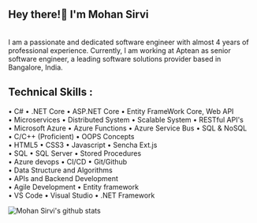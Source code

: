 ## Hey there!👋 I'm Mohan Sirvi
<br />
I am a passionate and dedicated software engineer with almost 4 years of professional experience. Currently, I am working at Aptean as senior software engineer, a leading software solutions provider based in Bangalore, India.

## Technical Skills :
• C# • .NET Core • ASP.NET Core • Entity FrameWork Core, Web API
<br />
• Microservices • Distributed System • Scalable System • RESTful API's
<br />
• Microsoft Azure • Azure Functions • Azure Service Bus • SQL & NoSQL
<br />
• C/C++ (Proficient) • OOPS Concepts
<br />
• HTML5 • CSS3 • Javascript • Sencha Ext.js
<br />
• SQL • SQL Server • Stored Procedures
<br />
• Azure devops • CI/CD • Git/Github
<br />
• Data Structure and Algorithms
<br />
• APIs and Backend Development
<br />
• Agile Development • Entity framework
<br />
• VS Code • Visual Studio • .NET Framework
<br />

![Mohan Sirvi's github stats](https://github-readme-stats.vercel.app/api?username=mohansirvi&show_icons=true&hide_border=true)


<!--
<a href="https://github.com/rockstarCSE057/Line-Encoding">
  <img align="left" src="https://github-readme-stats.vercel.app/api/pin/?username=mohansirvi&repo=Line-Encoding" />
</a>

<a href="https://github.com/rockstarCSE057/Mini-Tic-Tac-Toe">
  <img align="right" src="https://github-readme-stats.vercel.app/api/pin/?username=mohansirvi&repo=Mini-Tic-Tac-Toe" />
</a>




**Mohan** is a ✨ _special_ ✨ repository because its `README.md` (this file) appears on your GitHub profile.

Here are some ideas to get you started:

- 🔭 I’m currently working on 

- 👯 I’m looking to collaborate on ...

- 🤔 I’m looking for help with ...

- 💬 Ask me about ...

- 📫 How to reach me: ... mohansirvi999@gmail.com

- 😄 Pronouns: ...

- ⚡ Fun fact: ...
-->

